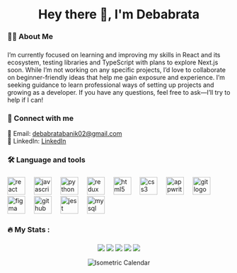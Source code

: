 <h1 align="center">Hey there 👋, I'm Debabrata</h1>

###

<h3 align="left">👩‍💻  About Me</h3>

###

<p align="left">I’m currently focused on learning and improving my skills in React and its ecosystem, testing libraries and TypeScript with plans to explore Next.js soon. While I’m not working on any specific projects, I’d love to collaborate on beginner-friendly ideas that help me gain exposure and experience. I’m seeking guidance to learn professional ways of setting up projects and growing as a developer. If you have any questions, feel free to ask—I’ll try to help if I can!
</p>

###

<h3 align="left">💬 Connect with me</h3>

<p align="left">
  📧 Email: <a href="mailto:debabratabanik02@gmail.com">debabratabanik02@gmail.com</a><br />
  🔗 LinkedIn: <a href="https://www.linkedin.com/in/debabrata-banik-9870461b6/" target="_blank">LinkedIn</a><br />
<!--   🌐 Portfolio: <a href="" target="_blank"></a> -->
</p>

###

<h3 align="left">🛠 Language and tools</h3>

###

<div align="left">
  <img src="https://cdn.jsdelivr.net/gh/devicons/devicon/icons/react/react-original.svg" height="40" alt="react logo" title='React'  />
  <img width="12" />
  <img src="https://cdn.jsdelivr.net/gh/devicons/devicon/icons/javascript/javascript-original.svg" height="40" alt="javascript logo" title='Javascript'  />
  <img width="12" />
  <img src="https://cdn.jsdelivr.net/gh/devicons/devicon/icons/python/python-original.svg" height="40" alt="python logo" title='Python' />
  <img width="12" />
  <img src="https://cdn.jsdelivr.net/gh/devicons/devicon/icons/redux/redux-original.svg" height="40" alt="redux logo" title='Redux' />
  <img width="12" />
  <img src="https://cdn.jsdelivr.net/gh/devicons/devicon/icons/html5/html5-original.svg" height="40" alt="html5 logo" title='HTML5' />
  <img width="12" />
  <img src="https://cdn.jsdelivr.net/gh/devicons/devicon/icons/css3/css3-original.svg" height="40" alt="css3 logo" title='CSS3' />
  <img width="12" />
  <img src="https://cdn.jsdelivr.net/gh/devicons/devicon/icons/appwrite/appwrite-original.svg" height="40" alt="appwrite logo" title='Appwrite'  />
  <img width="12" />
  <img src="https://cdn.jsdelivr.net/gh/devicons/devicon/icons/git/git-original.svg" height="40" alt="git logo" title='Git' />
  <img width="12" />
  <img src="https://cdn.jsdelivr.net/gh/devicons/devicon/icons/figma/figma-original.svg" height="40" alt="figma logo" title='Figma' />
  <img width="12" />
  <img src="https://cdn.jsdelivr.net/gh/devicons/devicon/icons/github/github-original.svg" height="40" alt="github logo" title='Github' />
  <img width="12" />
  <img src="https://cdn.jsdelivr.net/gh/devicons/devicon/icons/jest/jest-plain.svg" height="40" alt="jest logo" title='Jest' />
  <img width="12" />
  <img src="https://cdn.jsdelivr.net/gh/devicons/devicon/icons/mysql/mysql-original.svg" height="40" alt="mysql logo" title='MySql' />
</div>

###

<h3 align="left">🔥   My Stats :</h3>

###

<div align="center">
  
![](http://github-profile-summary-cards.vercel.app/api/cards/profile-details?username=DebabrataBanik&theme=gruvbox)
![](http://github-profile-summary-cards.vercel.app/api/cards/repos-per-language?username=DebabrataBanik&theme=gruvbox)
![](http://github-profile-summary-cards.vercel.app/api/cards/most-commit-language?username=DebabrataBanik&theme=gruvbox)
![](http://github-profile-summary-cards.vercel.app/api/cards/stats?username=DebabrataBanik&theme=gruvbox)
![](http://github-profile-summary-cards.vercel.app/api/cards/productive-time?username=DebabrataBanik&theme=gruvbox&utcOffset=8)

![Isometric Calendar](./metrics.plugin.isocalendar.fullyear.svg)

</div>


###
